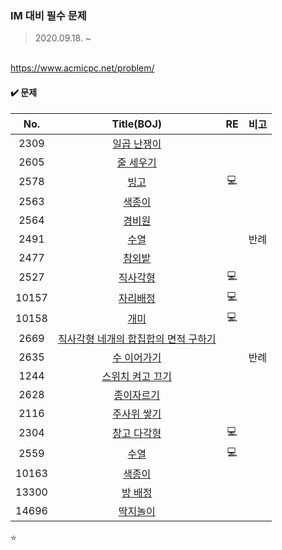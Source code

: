 ### IM 대비 필수 문제

>2020.09.18. ~

<br>https://www.acmicpc.net/problem/  

#### :heavy_check_mark: 문제

|  No.  |                          Title(BOJ)                          |     RE     | 비고 |
| :---: | :----------------------------------------------------------: | :--------: | :--: |
| 2309  |     [일곱 난쟁이](https://www.acmicpc.net/problem/2309)      |            |      |
| 2605  |      [줄 세우기](https://www.acmicpc.net/problem/2605)       |            |      |
| 2578  |         [빙고](https://www.acmicpc.net/problem/2578)         | :computer: |      |
| 2563  |        [색종이](https://www.acmicpc.net/problem/2563)        |            |      |
| 2564  |        [경비원](https://www.acmicpc.net/problem/2564)        |            |      |
| 2491  |         [수열](https://www.acmicpc.net/problem/2491)         |            | 반례 |
| 2477  |        [참외밭](https://www.acmicpc.net/problem/2477)        |            |      |
| 2527  |       [직사각형](https://www.acmicpc.net/problem/2527)       | :computer: |      |
| 10157 |      [자리배정](https://www.acmicpc.net/problem/10157)       | :computer: |      |
| 10158 |        [개미](https://www.acmicpc.net/problem/10158)         | :computer: |      |
| 2669  | [직사각형 네개의 합집합의 면적 구하기](https://www.acmicpc.net/problem/2669) |            |      |
| 2635  |     [수 이어가기](https://www.acmicpc.net/problem/2635)      |            | 반례 |
| 1244  |   [스위치 켜고 끄기](https://www.acmicpc.net/problem/1244)   |            |      |
| 2628  |      [종이자르기](https://www.acmicpc.net/problem/2628)      |            |      |
| 2116  |     [주사위 쌓기](https://www.acmicpc.net/problem/2116)      |            |      |
| 2304  |     [창고 다각형](https://www.acmicpc.net/problem/2304)      | :computer: |      |
| 2559  |         [수열](https://www.acmicpc.net/problem/2559)         | :computer: |      |
| 10163 |       [색종이](https://www.acmicpc.net/problem/10163)        |            |      |
| 13300 |       [방 배정](https://www.acmicpc.net/problem/13300)       |            |      |
| 14696 |      [딱지놀이](https://www.acmicpc.net/problem/14696)       |            |      |

:star:  
